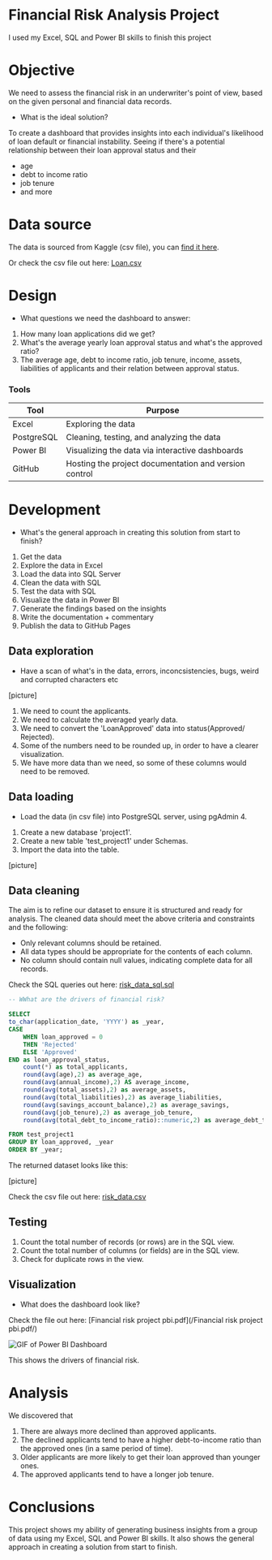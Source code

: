 # Financial Risk Analysis Project

I used my Excel, SQL and Power BI skills to finish this project


# Objective 

We need to assess the financial risk in an underwriter's point of view, based on the given personal and financial data records.

- What is the ideal solution? 

To create a dashboard that provides insights into each individual's likelihood of loan default or financial instability. Seeing if there's a potential relationship between their loan approval status and their 
- age
- debt to income ratio
- job tenure
- and more


# Data source 

The data is sourced from Kaggle (csv file), you can [find it here](https://www.kaggle.com/datasets/lorenzozoppelletto/financial-risk-for-loan-approval).

Or check the csv file out here: [Loan.csv](/Loan.csv/)

# Design 

- What questions we need the dashboard to answer:

1. How many loan applications did we get?
2. What's the average yearly loan approval status and what's the approved ratio?
3. The average age, debt to income ratio, job tenure, income, assets, liabilities of applicants and their relation between approval status.

### Tools 

| Tool | Purpose |
| --- | --- |
| Excel | Exploring the data |
| PostgreSQL | Cleaning, testing, and analyzing the data |
| Power BI | Visualizing the data via interactive dashboards |
| GitHub | Hosting the project documentation and version control |


# Development

- What's the general approach in creating this solution from start to finish?

1. Get the data
2. Explore the data in Excel
3. Load the data into SQL Server
4. Clean the data with SQL
5. Test the data with SQL
6. Visualize the data in Power BI
7. Generate the findings based on the insights
8. Write the documentation + commentary
9. Publish the data to GitHub Pages

## Data exploration

- Have a scan of what's in the data, errors, inconcsistencies, bugs, weird and corrupted characters etc  

[picture]

1. We need to count the applicants.
2. We need to calculate the averaged yearly data.
3. We need to convert the 'LoanApproved' data into status(Approved/ Rejected).
4. Some of the numbers need to be rounded up, in order to have a clearer visualization.
5. We have more data than we need, so some of these columns would need to be removed.

## Data loading

- Load the data (in csv file) into PostgreSQL server, using pgAdmin 4.

1. Create a new database 'project1'.
2. Create a new table 'test_project1' under Schemas.
3. Import the data into the table.

[picture]

## Data cleaning 

The aim is to refine our dataset to ensure it is structured and ready for analysis. The cleaned data should meet the above criteria and constraints and the following:

- Only relevant columns should be retained.
- All data types should be appropriate for the contents of each column.
- No column should contain null values, indicating complete data for all records.

Check the SQL queries out here: [risk_data_sql.sql](/risk_data_sql.sql/)

```sql
-- WWhat are the drivers of financial risk?

SELECT
to_char(application_date, 'YYYY') as _year,
CASE
    WHEN loan_approved = 0
    THEN 'Rejected'
    ELSE 'Approved'
END as loan_approval_status,
    count(*) as total_applicants,
    round(avg(age),2) as average_age,
    round(avg(annual_income),2) AS average_income,
    round(avg(total_assets),2) as average_assets,
    round(avg(total_liabilities),2) as average_liabilities,
    round(avg(savings_account_balance),2) as average_savings,
    round(avg(job_tenure),2) as average_job_tenure,
    round(avg(total_debt_to_income_ratio)::numeric,2) as average_debt_to_income_ratio

FROM test_project1
GROUP BY loan_approved, _year
ORDER BY _year;
```

The returned dataset looks like this:

[picture]

Check the csv file out here: [risk_data.csv](/risk_data.csv/)

## Testing 

1. Count the total number of records (or rows) are in the SQL view.
2. Count the total number of columns (or fields) are in the SQL view.
3. Check for duplicate rows in the view.


## Visualization 

- What does the dashboard look like?

Check the file out here: [Financial risk project pbi.pdf](/Financial risk project pbi.pdf/)

![GIF of Power BI Dashboard](assets/images/top_uk_youtubers_2024.gif)

This shows the drivers of financial risk. 


# Analysis 

We discovered that 

1. There are always more declined than approved applicants.
2. The declined applicants tend to have a higher debt-to-income ratio than the approved ones (in a same period of time).
3. Older applicants are more likely to get their loan approved than younger ones.
4. The approved applicants tend to have a longer job tenure.


# Conclusions
This project shows my ability of generating business insights from a group of data using my Excel, SQL and Power BI skills. It also shows the general approach in creating a solution from start to finish.